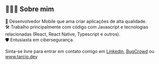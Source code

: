 ## 👨🏻‍💻 Sobre mim
:dna: Desenvolvedor Mobile que ama criar aplicações de alta qualidade.<br/>
:hammer_and_wrench: Trabalho principalmente com código com Javascript e tecnologias relacionadas (React, React Native, Typescript e outros).<br/>
:shield: Entusiasta em cibersegurança.<br/>

Sinta-se livre para entrar em contato comigo em [Linkedin](https://linkedin.com/in/teixtarcio), [BugCrowd](https://bugcrowd.com/teixtarcio) ou www.tarcio.dev<br/>
